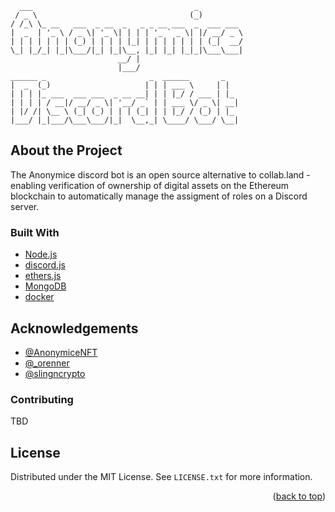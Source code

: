 
```
  ___                                    _          
 / _ \                                  (_)         
/ /_\ \_ __   ___  _ __  _   _ _ __ ___  _  ___ ___ 
|  _  | '_ \ / _ \| '_ \| | | | '_ ` _ \| |/ __/ _ \
| | | | | | | (_) | | | | |_| | | | | | | | (_|  __/
\_| |_/_| |_|\___/|_| |_|\__, |_| |_| |_|_|\___\___|
                        __/ |                     
                        |___/                      
______ _                       _  ______       _    
|  _  (_)                     | | | ___ \     | |   
| | | |_ ___  ___ ___  _ __ __| | | |_/ / ___ | |_  
| | | | / __|/ __/ _ \| '__/ _` | | ___ \/ _ \| __| 
| |/ /| \__ \ (_| (_) | | | (_| | | |_/ / (_) | |_  
|___/ |_|___/\___\___/|_|  \__,_| \____/ \___/ \__| 
```

## About the Project

The Anonymice discord bot is an open source alternative to collab.land - enabling verification of ownership of digital assets on the Ethereum blockchain to automatically manage the assigment of roles on a Discord server.

### Built With

- [Node.js](https://github.com/nodejs)
- [discord.js](https://github.com/discordjs/discord.js/)
- [ethers.js](https://github.com/ethers-io/ethers.js/)
- [MongoDB](https://github.com/mongodb/mongo)
- [docker](https://github.com/docker)


## Acknowledgements
* [@AnonymiceNFT](https://twitter.com/AnonymiceNFT)
* [@_orenner](https://twitter.com/_orenner)
* [@slingncrypto](https://twitter.com/slingncrypto)

### Contributing

TBD


<!-- LICENSE -->
## License

Distributed under the MIT License. See `LICENSE.txt` for more information.

<p align="right">(<a href="#top">back to top</a>)</p>